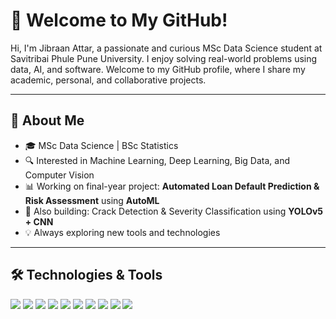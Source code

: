 # 👋 Welcome to My GitHub!

Hi, I'm Jibraan Attar, a passionate and curious MSc Data Science student at Savitribai Phule Pune University. I enjoy solving real-world problems using data, AI, and software. Welcome to my GitHub profile, where I share my academic, personal, and collaborative projects.

---

## 🚀 About Me

- 🎓 MSc Data Science | BSc Statistics
- 🔍 Interested in Machine Learning, Deep Learning, Big Data, and Computer Vision
- 📊 Working on final-year project: **Automated Loan Default Prediction & Risk Assessment** using **AutoML**
- 🤖 Also building: Crack Detection & Severity Classification using **YOLOv5 + CNN**
- 💡 Always exploring new tools and technologies

---

## 🛠️ Technologies & Tools

<p align="left">
  <img src="https://img.shields.io/badge/Python-3670A0?style=for-the-badge&logo=python&logoColor=white"/>
  <img src="https://img.shields.io/badge/Pandas-150458?style=for-the-badge&logo=pandas"/>
  <img src="https://img.shields.io/badge/Numpy-013243?style=for-the-badge&logo=numpy&logoColor=white"/>
  <img src="https://img.shields.io/badge/Scikit--Learn-F7931E?style=for-the-badge&logo=scikit-learn"/>
  <img src="https://img.shields.io/badge/Matplotlib-11557C?style=for-the-badge&logo=matplotlib&logoColor=white"/>
  <img src="https://img.shields.io/badge/TensorFlow-FF6F00?style=for-the-badge&logo=tensorflow&logoColor=white"/>
  <img src="https://img.shields.io/badge/OpenCV-27338e?style=for-the-badge&logo=opencv&logoColor=white"/>
  <img src="https://img.shields.io/badge/Django-092E20?style=for-the-badge&logo=django&logoColor=white"/>
  <img src="https://img.shields.io/badge/PowerBI-F2C811?style=for-the-badge&logo=powerbi&logoColor=black"/>
  <img src="https://img.shields.io/badge/MySQL-4479A1?style=for-the-badge&logo=mysql&logoColor=white"/>
</p>
